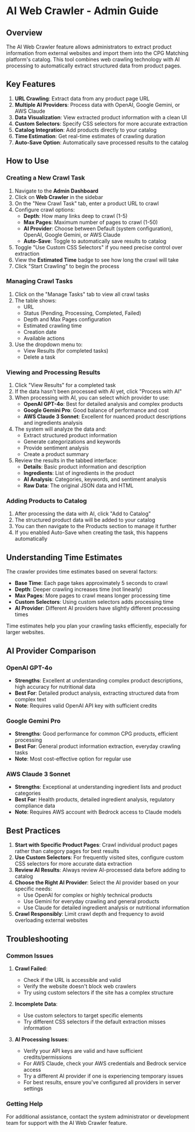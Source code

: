 # AI Web Crawler - Admin Guide

## Overview

The AI Web Crawler feature allows administrators to extract product information from external websites and import them into the CPG Matching platform's catalog. This tool combines web crawling technology with AI processing to automatically extract structured data from product pages.

## Key Features

1. **URL Crawling**: Extract data from any product page URL
2. **Multiple AI Providers**: Process data with OpenAI, Google Gemini, or AWS Claude
3. **Data Visualization**: View extracted product information with a clean UI
4. **Custom Selectors**: Specify CSS selectors for more accurate extraction
5. **Catalog Integration**: Add products directly to your catalog
6. **Time Estimation**: Get real-time estimates of crawling duration
7. **Auto-Save Option**: Automatically save processed results to the catalog

## How to Use

### Creating a New Crawl Task

1. Navigate to the **Admin Dashboard**
2. Click on **Web Crawler** in the sidebar
3. On the "New Crawl Task" tab, enter a product URL to crawl
4. Configure crawl options:
   - **Depth**: How many links deep to crawl (1-5)
   - **Max Pages**: Maximum number of pages to crawl (1-50)
   - **AI Provider**: Choose between Default (system configuration), OpenAI, Google Gemini, or AWS Claude
   - **Auto-Save**: Toggle to automatically save results to catalog
5. Toggle "Use Custom CSS Selectors" if you need precise control over extraction
6. View the **Estimated Time** badge to see how long the crawl will take
7. Click "Start Crawling" to begin the process

### Managing Crawl Tasks

1. Click on the "Manage Tasks" tab to view all crawl tasks
2. The table shows:
   - URL
   - Status (Pending, Processing, Completed, Failed)
   - Depth and Max Pages configuration
   - Estimated crawling time
   - Creation date
   - Available actions
3. Use the dropdown menu to:
   - View Results (for completed tasks)
   - Delete a task

### Viewing and Processing Results

1. Click "View Results" for a completed task
2. If the data hasn't been processed with AI yet, click "Process with AI"
3. When processing with AI, you can select which provider to use:
   - **OpenAI GPT-4o**: Best for detailed analysis and complex products
   - **Google Gemini Pro**: Good balance of performance and cost
   - **AWS Claude 3 Sonnet**: Excellent for nuanced product descriptions and ingredients analysis
4. The system will analyze the data and:
   - Extract structured product information
   - Generate categorizations and keywords
   - Provide sentiment analysis
   - Create a product summary
5. Review the results in the tabbed interface:
   - **Details**: Basic product information and description
   - **Ingredients**: List of ingredients in the product
   - **AI Analysis**: Categories, keywords, and sentiment analysis
   - **Raw Data**: The original JSON data and HTML

### Adding Products to Catalog

1. After processing the data with AI, click "Add to Catalog"
2. The structured product data will be added to your catalog
3. You can then navigate to the Products section to manage it further
4. If you enabled Auto-Save when creating the task, this happens automatically

## Understanding Time Estimates

The crawler provides time estimates based on several factors:

- **Base Time**: Each page takes approximately 5 seconds to crawl
- **Depth**: Deeper crawling increases time (not linearly)
- **Max Pages**: More pages to crawl means longer processing time
- **Custom Selectors**: Using custom selectors adds processing time
- **AI Provider**: Different AI providers have slightly different processing times

Time estimates help you plan your crawling tasks efficiently, especially for larger websites.

## AI Provider Comparison

### OpenAI GPT-4o
- **Strengths**: Excellent at understanding complex product descriptions, high accuracy for nutritional data
- **Best For**: Detailed product analysis, extracting structured data from complex text
- **Note**: Requires valid OpenAI API key with sufficient credits

### Google Gemini Pro
- **Strengths**: Good performance for common CPG products, efficient processing
- **Best For**: General product information extraction, everyday crawling tasks
- **Note**: Most cost-effective option for regular use

### AWS Claude 3 Sonnet
- **Strengths**: Exceptional at understanding ingredient lists and product categories
- **Best For**: Health products, detailed ingredient analysis, regulatory compliance data
- **Note**: Requires AWS account with Bedrock access to Claude models

## Best Practices

1. **Start with Specific Product Pages**: Crawl individual product pages rather than category pages for best results
2. **Use Custom Selectors**: For frequently visited sites, configure custom CSS selectors for more accurate data extraction
3. **Review AI Results**: Always review AI-processed data before adding to catalog
4. **Choose the Right AI Provider**: Select the AI provider based on your specific needs:
   - Use OpenAI for complex or highly technical products
   - Use Gemini for everyday crawling and general products
   - Use Claude for detailed ingredient analysis or nutritional information
5. **Crawl Responsibly**: Limit crawl depth and frequency to avoid overloading external websites

## Troubleshooting

### Common Issues

1. **Crawl Failed**:
   - Check if the URL is accessible and valid
   - Verify the website doesn't block web crawlers
   - Try using custom selectors if the site has a complex structure

2. **Incomplete Data**:
   - Use custom selectors to target specific elements
   - Try different CSS selectors if the default extraction misses information

3. **AI Processing Issues**:
   - Verify your API keys are valid and have sufficient credits/permissions
   - For AWS Claude, check your AWS credentials and Bedrock service access
   - Try a different AI provider if one is experiencing temporary issues
   - For best results, ensure you've configured all providers in server settings

### Getting Help

For additional assistance, contact the system administrator or development team for support with the AI Web Crawler feature. 